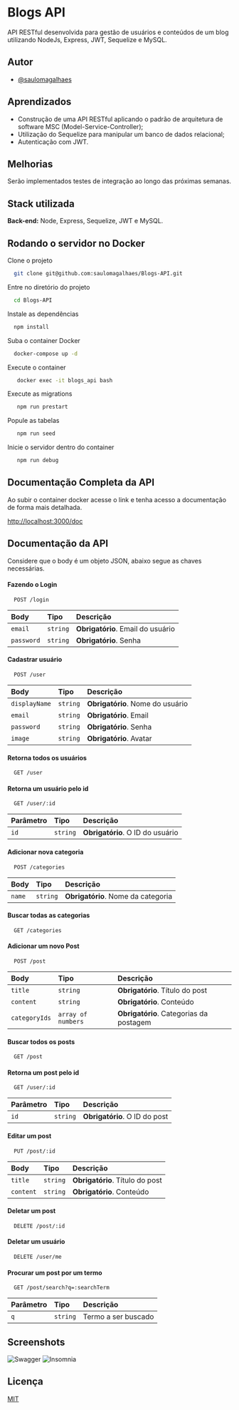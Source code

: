 
# Blogs API

API RESTful desenvolvida para gestão de usuários e conteúdos de um blog utilizando NodeJs, Express, JWT, Sequelize e MySQL.



## Autor

- [@saulomagalhaes](https://www.linkedin.com/in/sauloam/)


## Aprendizados

- Construção de uma API RESTful aplicando o padrão de arquitetura de software MSC (Model-Service-Controller);
- Utilização do Sequelize para manipular um banco de dados relacional;
- Autenticação com JWT.

## Melhorias

Serão implementados testes de integração ao longo das próximas semanas.

## Stack utilizada

**Back-end:** Node, Express, Sequelize, JWT e MySQL.


## Rodando o servidor no Docker

Clone o projeto

```bash
  git clone git@github.com:saulomagalhaes/Blogs-API.git
```

Entre no diretório do projeto

```bash
  cd Blogs-API
```

Instale as dependências

```bash
  npm install

```

Suba o container Docker

```bash
  docker-compose up -d
```

Execute o container

```bash
   docker exec -it blogs_api bash
```

Execute as migrations

```bash
   npm run prestart
```

Popule as tabelas

```bash
   npm run seed
```

Inicie o servidor dentro do container

```bash
   npm run debug
```


## Documentação Completa da API
Ao subir o container docker acesse o link e tenha acesso a documentação de forma mais detalhada.

[http://localhost:3000/doc](http://localhost:3000/doc)


## Documentação da API
Considere que o body é um objeto JSON, abaixo segue as chaves necessárias.

#### Fazendo o Login

```http
  POST /login
```

| Body   | Tipo       | Descrição                           |
| :---------- | :--------- | :---------------------------------- |
| `email` | `string` | **Obrigatório**. Email do usuário |
| `password` | `string` | **Obrigatório**. Senha |

#### Cadastrar usuário

```http
  POST /user
```

| Body   | Tipo       | Descrição                           |
| :---------- | :--------- | :---------------------------------- |
| `displayName` | `string` | **Obrigatório**. Nome do usuário|
| `email` | `string` | **Obrigatório**. Email |
| `password` | `string` | **Obrigatório**. Senha |
| `image` | `string` | **Obrigatório**. Avatar |

#### Retorna todos os usuários

```http
  GET /user
```

#### Retorna um usuário pelo id

```http
  GET /user/:id
```

| Parâmetro   | Tipo       | Descrição                                   |
| :---------- | :--------- | :------------------------------------------ |
| `id`      | `string` | **Obrigatório**. O ID do usuário |


#### Adicionar nova categoria

```http
  POST /categories
```

| Body   | Tipo       | Descrição                           |
| :---------- | :--------- | :---------------------------------- |
| `name` | `string` | **Obrigatório**. Nome da categoria|

#### Buscar todas as categorias

```http
  GET /categories
```

#### Adicionar um novo Post

```http
  POST /post
```

| Body   | Tipo       | Descrição                           |
| :---------- | :--------- | :---------------------------------- |
| `title` | `string` | **Obrigatório**. Título do post|
| `content` | `string` | **Obrigatório**. Conteúdo |
| `categoryIds` | `array of numbers` | **Obrigatório**. Categorias da postagem |


#### Buscar todos os posts

```http
  GET /post
```

#### Retorna um post pelo id

```http
  GET /user/:id
```

| Parâmetro   | Tipo       | Descrição                                   |
| :---------- | :--------- | :------------------------------------------ |
| `id`      | `string` | **Obrigatório**. O ID do post |


#### Editar um post

```http
  PUT /post/:id
```

| Body   | Tipo       | Descrição                           |
| :---------- | :--------- | :---------------------------------- |
| `title` | `string` | **Obrigatório**. Título do post|
| `content` | `string` | **Obrigatório**. Conteúdo |

#### Deletar um post

```http
  DELETE /post/:id
```

#### Deletar um usuário

```http
  DELETE /user/me
```

#### Procurar um post por um termo

```http
  GET /post/search?q=:searchTerm
```
| Parâmetro   | Tipo       | Descrição                                   |
| :---------- | :--------- | :------------------------------------------ |
| `q`      | `string` | Termo a ser buscado|

## Screenshots

![Swagger](https://i.pinimg.com/originals/3a/10/3e/3a103e4da42a42f90a0909f33dd5dd23.jpg)
![Insomnia](https://i.pinimg.com/originals/96/89/a0/9689a09b0d911602bd0eb380a0946843.jpg)


## Licença

[MIT](https://choosealicense.com/licenses/mit/)

